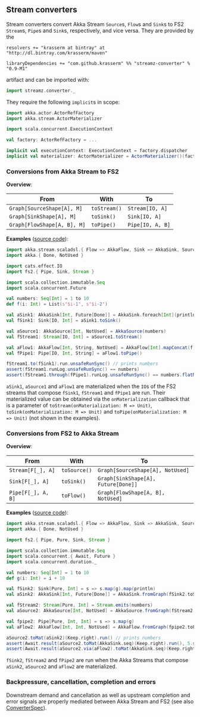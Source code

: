 Stream converters
-----------------

Stream converters convert Akka Stream `Source`s, `Flow`s and `Sink`s to FS2 `Stream`s, `Pipe`s and `Sink`s, respectively, and vice versa. They are provided by the 

    resolvers += "krasserm at bintray" at "http://dl.bintray.com/krasserm/maven"

    libraryDependencies += "com.github.krasserm" %% "streamz-converter" % "0.9-M1"

artifact and can be imported with: 

```scala
import streamz.converter._
```

They require the following `implicit`s in scope:

```scala
import akka.actor.ActorRefFactory
import akka.stream.ActorMaterializer

import scala.concurrent.ExecutionContext

val factory: ActorRefFactory = ...

implicit val executionContext: ExecutionContext = factory.dispatcher
implicit val materializer: ActorMaterializer = ActorMaterializer()(factory)
```

### Conversions from Akka Stream to FS2 

**Overview**:

|From                        |With         |To                 |
|----------------------------|-------------|-------------------|
|`Graph[SourceShape[A], M]`  |`toStream()` |`Stream[IO, A]`    |
|`Graph[SinkShape[A], M]`    |`toSink()`   |`Sink[IO, A]`      |
|`Graph[FlowShape[A, B], M]` |`toPipe()`   |`Pipe[IO, A, B]`   |

**Examples** ([source code](https://github.com/krasserm/streamz/blob/master/streamz-examples/src/main/scala/streamz/examples/converter/Example.scala)):

```scala
import akka.stream.scaladsl.{ Flow => AkkaFlow, Sink => AkkaSink, Source => AkkaSource }
import akka.{ Done, NotUsed }

import cats.effect.IO
import fs2.{ Pipe, Sink, Stream }

import scala.collection.immutable.Seq
import scala.concurrent.Future

val numbers: Seq[Int] = 1 to 10
def f(i: Int) = List(s"$i-1", s"$i-2")

val aSink1: AkkaSink[Int, Future[Done]] = AkkaSink.foreach[Int](println)
val fSink1: Sink[IO, Int] = aSink1.toSink()

val aSource1: AkkaSource[Int, NotUsed] = AkkaSource(numbers)
val fStream1: Stream[IO, Int] = aSource1.toStream()

val aFlow1: AkkaFlow[Int, String, NotUsed] = AkkaFlow[Int].mapConcat(f)
val fPipe1: Pipe[IO, Int, String] = aFlow1.toPipe()

fStream1.to(fSink1).run.unsafeRunSync() // prints numbers
assert(fStream1.runLog.unsafeRunSync() == numbers)
assert(fStream1.through(fPipe1).runLog.unsafeRunSync() == numbers.flatMap(f))
```

`aSink1`, `aSource1` and `aFlow1` are materialized when the `IO`s of the FS2 streams that compose `fSink1`, `fStream1` and `fPipe1` are run. Their materialized value can be obtained via the `onMaterialization` callback that is a parameter of `toStream(onMaterialization: M => Unit)`, `toSink(onMaterialization: M => Unit)` and `toPipe(onMaterialization: M => Unit)` (not shown in the examples). 

### Conversions from FS2 to Akka Stream 

**Overview**:

|From               |With         |To                                  |
|-------------------|-------------|------------------------------------|
|`Stream[F[_], A]`  |`toSource()` |`Graph[SourceShape[A], NotUsed]`    |
|`Sink[F[_], A]`    |`toSink()`   |`Graph[SinkShape[A], Future[Done]]` |
|`Pipe[F[_], A, B]` |`toFlow()`   |`Graph[FlowShape[A, B], NotUsed]`   |

**Examples** ([source code](https://github.com/krasserm/streamz/blob/master/streamz-examples/src/main/scala/streamz/examples/converter/Example.scala)):

```scala
import akka.stream.scaladsl.{ Flow => AkkaFlow, Sink => AkkaSink, Source => AkkaSource, Keep }
import akka.{ Done, NotUsed }

import fs2.{ Pipe, Pure, Sink, Stream }

import scala.collection.immutable.Seq
import scala.concurrent.{ Await, Future }
import scala.concurrent.duration._

val numbers: Seq[Int] = 1 to 10
def g(i: Int) = i + 10

val fSink2: Sink[Pure, Int] = s => s.map(g).map(println)
val aSink2: AkkaSink[Int, Future[Done]] = AkkaSink.fromGraph(fSink2.toSink)

val fStream2: Stream[Pure, Int] = Stream.emits(numbers)
val aSource2: AkkaSource[Int, NotUsed] = AkkaSource.fromGraph(fStream2.toSource)

val fpipe2: Pipe[Pure, Int, Int] = s => s.map(g)
val aFlow2: AkkaFlow[Int, Int, NotUsed] = AkkaFlow.fromGraph(fpipe2.toFlow)

aSource2.toMat(aSink2)(Keep.right).run() // prints numbers
assert(Await.result(aSource2.toMat(AkkaSink.seq)(Keep.right).run(), 5.seconds) == numbers)
assert(Await.result(aSource2.via(aFlow2).toMat(AkkaSink.seq)(Keep.right).run(), 5.seconds) == numbers.map(g))
```

`fSink2`, `fStream2` and `fPipe2` are run when the Akka Streams that compose `aSink2`, `aSource2` and `aFlow2` are materialized.

### Backpressure, cancellation, completion and errors

Downstream demand and cancellation as well as upstream completion and error signals are properly mediated between Akka Stream and FS2 (see also [ConverterSpec](https://github.com/krasserm/streamz/blob/master/streamz-converter/src/test/scala/streamz/converter/ConverterSpec.scala)).  

